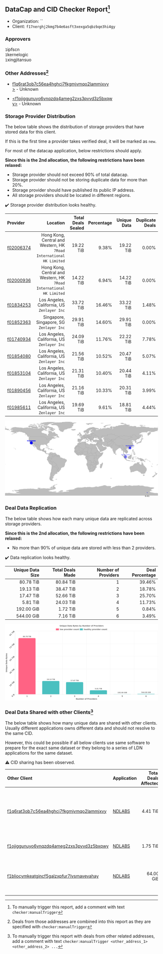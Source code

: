 ## DataCap and CID Checker Report[^1]
 - Organization: ``
 - Client: `f17nerghj2kmg7b4e6asft3xexga5qbzbqe3hi4gy`
### Approvers
`1`ipfscn<br/>`1`kernelogic<br/>`1`xingjitansuo

### Other Addresses[^2]
 - [f1q6rat3ob7c56ea4hghcj7fkgmjvmqo2lammjxvy<br/>>](https://filfox.info/en/address/f1q6rat3ob7c56ea4hghcj7fkgmjvmqo2lammjxvy>) - Unknown

 - [<f1ojiggunuyo6vnqzdq4ameg2zxs3pvvd3z5bxqw<br/>y>](https://filfox.info/en/address/<f1ojiggunuyo6vnqzdq4ameg2zxs3pvvd3z5bxqwy>) - Unknown

### Storage Provider Distribution
The below table shows the distribution of storage providers that have stored data for this client.

If this is the first time a provider takes verified deal, it will be marked as `new`.

For most of the datacap application, below restrictions should apply.

**Since this is the 2nd allocation, the following restrictions have been relaxed:**
 - Storage provider should not exceed 90% of total datacap.
 - Storage provider should not be storing duplicate data for more than 20%.
 - Storage provider should have published its public IP address.
 - All storage providers should be located in different regions.

✔️ Storage provider distribution looks healthy.

| Provider                                              |                                                                Location | Total Deals Sealed | Percentage | Unique Data | Duplicate Deals |
| :---------------------------------------------------- | ----------------------------------------------------------------------: | -----------------: | ---------: | ----------: | --------------: |
| [f02006374](https://filfox.info/en/address/f02006374) | Hong Kong, Central and Western, HK<br/>`7Road International HK Limited` |          19.22 TiB |      9.38% |   19.22 TiB |           0.00% |
| [f02000936](https://filfox.info/en/address/f02000936) | Hong Kong, Central and Western, HK<br/>`7Road International HK Limited` |          14.22 TiB |      6.94% |   14.22 TiB |           0.00% |
| [f01834253](https://filfox.info/en/address/f01834253) |                          Los Angeles, California, US<br/>`Zenlayer Inc` |          33.72 TiB |     16.46% |   33.22 TiB |           1.48% |
| [f01852363](https://filfox.info/en/address/f01852363) |                             Singapore, Singapore, SG<br/>`Zenlayer Inc` |          29.91 TiB |     14.60% |   29.91 TiB |           0.00% |
| [f01740934](https://filfox.info/en/address/f01740934) |                          Los Angeles, California, US<br/>`Zenlayer Inc` |          24.09 TiB |     11.76% |   22.22 TiB |           7.78% |
| [f01854080](https://filfox.info/en/address/f01854080) |                          Los Angeles, California, US<br/>`Zenlayer Inc` |          21.56 TiB |     10.52% |   20.47 TiB |           5.07% |
| [f01853104](https://filfox.info/en/address/f01853104) |                          Los Angeles, California, US<br/>`Zenlayer Inc` |          21.31 TiB |     10.40% |   20.44 TiB |           4.11% |
| [f01890456](https://filfox.info/en/address/f01890456) |                          Los Angeles, California, US<br/>`Zenlayer Inc` |          21.16 TiB |     10.33% |   20.31 TiB |           3.99% |
| [f01985611](https://filfox.info/en/address/f01985611) |                          Los Angeles, California, US<br/>`Zenlayer Inc` |          19.69 TiB |      9.61% |   18.81 TiB |           4.44% |

<img src="https://raw.githubusercontent.com/data-preservation-programs/filplus-checker-assets/main/filecoin-project/filecoin-plus-large-datasets/issues/1523/1677134609827.png"/>

### Deal Data Replication
The below table shows how each many unique data are replicated across storage providers.


**Since this is the 2nd allocation, the following restrictions have been relaxed:**
- No more than 90% of unique data are stored with less than 2 providers.

✔️ Data replication looks healthy.

| Unique Data Size | Total Deals Made | Number of Providers | Deal Percentage |
| ---------------: | ---------------: | ------------------: | --------------: |
|        80.78 TiB |        80.84 TiB |                   1 |          39.46% |
|        19.13 TiB |        38.47 TiB |                   2 |          18.78% |
|        17.47 TiB |        52.66 TiB |                   3 |          25.70% |
|         5.81 TiB |        24.03 TiB |                   4 |          11.73% |
|       192.00 GiB |         1.72 TiB |                   5 |           0.84% |
|       544.00 GiB |         7.16 TiB |                   6 |           3.49% |

<img src="https://raw.githubusercontent.com/data-preservation-programs/filplus-checker-assets/main/filecoin-project/filecoin-plus-large-datasets/issues/1523/1677134610597.png"/>

### Deal Data Shared with other Clients[^3]
The below table shows how many unique data are shared with other clients.
Usually different applications owns different data and should not resolve to the same CID.

However, this could be possible if all below clients use same software to prepare for the exact same dataset or they belong to a series of LDN applications for the same dataset.

⚠️ CID sharing has been observed.

| Other Client                                                                                                          | Application                                                                            | Total Deals Affected | Unique CIDs | Approvers                                                                                                                                           |
| :-------------------------------------------------------------------------------------------------------------------- | :------------------------------------------------------------------------------------- | -------------------: | ----------: | :-------------------------------------------------------------------------------------------------------------------------------------------------- |
| [f1q6rat3ob7c56ea4hghcj7fkgmjvmqo2lammjxvy](https://filfox.info/en/address/f1q6rat3ob7c56ea4hghcj7fkgmjvmqo2lammjxvy) | [NDLABS](https://github.com/filecoin-project/filecoin-plus-large-datasets/issues/1521) |             4.41 TiB |          54 | `1`1ane-1<br/>`1`cryptowhizzard<br/>`1`kernelogic<br/>`1`psh0691<br/>`1`Tom-OriginStorage<br/>`1`xiaoyuaiheshui<br/>`1`xingjitansuo<br/>`1`YuanHeHK |
| [f1ojiggunuyo6vnqzdq4ameg2zxs3pvvd3z5bxqwy](https://filfox.info/en/address/f1ojiggunuyo6vnqzdq4ameg2zxs3pvvd3z5bxqwy) | [NDLABS](https://github.com/filecoin-project/filecoin-plus-large-datasets/issues/1524) |             1.75 TiB |          56 | `1`flyworker<br/>`1`ipfscn<br/>`1`kernelogic<br/>`1`xingjitansuo                                                                                    |
| [f1bliocymkeatgincf5galzxpfur7lvsmavevahay](https://filfox.info/en/address/f1bliocymkeatgincf5galzxpfur7lvsmavevahay) | [NDLABS](https://github.com/filecoin-project/filecoin-plus-large-datasets/issues/1522) |            64.00 GiB |           2 | `1`1ane-1<br/>`1`Joss-Hua<br/>`1`kernelogic<br/>`1`Tom-OriginStorage<br/>`1`YuanHeHK<br/>`1`zizi-defil                                              |

[^1]: To manually trigger this report, add a comment with text `checker:manualTrigger`

[^2]: Deals from those addresses are combined into this report as they are specified with `checker:manualTrigger`

[^3]: To manually trigger this report with deals from other related addresses, add a comment with text `checker:manualTrigger <other_address_1> <other_address_2> ...`

